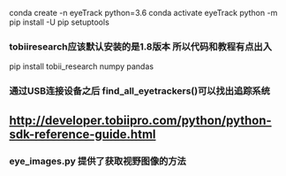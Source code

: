 conda create -n eyeTrack python=3.6
conda activate eyeTrack
python -m pip install -U pip setuptools

### tobiiresearch应该默认安装的是1.8版本 所以代码和教程有点出入
pip install tobii_research numpy pandas

### 通过USB连接设备之后 find_all_eyetrackers()可以找出追踪系统

## http://developer.tobiipro.com/python/python-sdk-reference-guide.html 

### eye_images.py 提供了获取视野图像的方法
